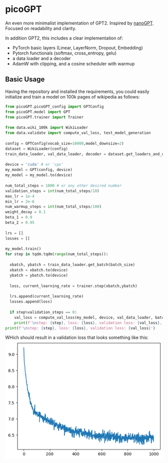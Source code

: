 # picoGPT

An even more minimalist implementation of GPT2. Inspired by [nanoGPT](https://github.com/karpathy/nanoGPT/). Focused on readability and clarity.

In addition GPT2, this includes a clear implementation of:

- PyTorch basic layers (Linear, LayerNorm, Dropout, Embedding)
- Pytorch functionals (softmax, cross_entropy, gelu)
- a data loader and a decoder
- AdamW with clipping, and a cosine scheduler with warmup

## Basic Usage

Having the repository and installed the requirements, you could easily initialize and train a model on 100k pages of wikipedia as follows:

```python 
from picoGPT.picoGPT_config import GPTConfig
from picoGPT.model import GPT
from picoGPT.trainer import Trainer

from data.wiki_100k import WikiLoader
from data.validate import compute_val_loss, test_model_generation

config = GPTConfig(vocab_size=10000,model_downsize=2)
dataset = WikiLoader(config)
train_data_loader, val_data_loader, decoder = dataset.get_loaders_and_decoder()

device = 'cuda' # or 'cpu'
my_model = GPT(config, device)
my_model = my_model.to(device)

num_total_steps = 1000 # or any other desired number
validation_steps = int(num_total_steps/10)
max_lr = 1e-4
min_lr = 2e-6
num_warmup_steps = int(num_total_steps/100)
weight_decay = 0.1
beta_1 = 0.9 
beta_2 = 0.95

lrs = []
losses = []

my_model.train()
for step in tqdm.tqdm(range(num_total_steps)):
  
  xbatch, ybatch = train_data_loader.get_batch(batch_size)
  xbatch = xbatch.to(device)
  ybatch = ybatch.to(device)

  loss, current_learning_rate = trainer.step(xbatch,ybatch)

  lrs.append(current_learning_rate)
  losses.append(loss)

  if step%validation_steps == 0:
    val_loss = compute_val_loss(my_model, device, val_data_loader, batch_size)
    print(f'\nstep: {step}, loss: {loss}, validation loss: {val_loss}, current lr: {current_learning_rate}\n')
print(f'\nstep: {step}, loss: {loss}, validation loss: {val_loss}')
```

WHich should result in a validation loss that looks something like this:
![alt text](/assets/val_loss.png)

